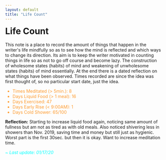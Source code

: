 ```yaml
---
layout: default
title: "Life Count"
---
```


<h1 style="margin-top:0.5em">Life Count <i class="fas fa-sliders-h"></i></h1>

This note is a place to record the amount of things that happen in the writer's life mindfully so as to see how the mind is reflected and which ways to change its direction. Its aim is to keep the writer motivated in counting things in life so as not to go off course and become lazy. The construction of wholesome states (habits) of mind and weakening of unwholesome states (habits) of mind essentially. At the end there is a dated reflection on what things have been observed. Times recorded are since the idea was first thought of, so no particular start date, just the idea.

<ul style="color:#FE9A2E">
<li>Times Meditated (> 5min.): 8</li>
<li>Days Liquid Food (> 1 meal): 16</li>
<li>Days Exercised: 47</li>
<li>Days Early Rise (< 9:00AM): 1</li>
<li>Days Cold Shower: 65/100</li>
</ul>

**Reflection:** Starting to increase liquid food again, noticing same amount of fullness but am not as tired as with old meals. Also noticed shivering less in showers than Nov. 2019, saving time and money but still just as hygienic. Worst part is the first 30sec. but then it is okay. Want to increase meditation time.

<span style="color:#00FFFF">~ *Last update: 01/17/20*</span>

